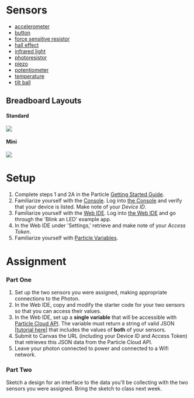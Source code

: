 # Sensors

* [accelerometer](https://github.com/visualizedata/data-structures/blob/master/assignments/final_assignment_03/accelerometer.md)  
* [button](https://github.com/visualizedata/data-structures/blob/master/assignments/final_assignment_03/button.md)  
* [force sensitive resistor](https://github.com/visualizedata/data-structures/blob/master/assignments/final_assignment_03/fsr.md)  
* [hall effect](https://github.com/visualizedata/data-structures/blob/master/assignments/final_assignment_03/hall.md)  
* [infrared light](https://github.com/visualizedata/data-structures/blob/master/assignments/final_assignment_03/ir2.md)  
* [photoresistor](https://github.com/visualizedata/data-structures/blob/master/assignments/final_assignment_03/photocell.md)  
* [piezo](https://github.com/visualizedata/data-structures/blob/master/assignments/final_assignment_03/piezo.md)  
* [potentiometer](https://github.com/visualizedata/data-structures/blob/master/assignments/final_assignment_03/potentiometer.md)  
* [temperature](https://github.com/visualizedata/data-structures/blob/master/assignments/final_assignment_03/temperature.md)  
* [tilt ball](https://github.com/visualizedata/data-structures/blob/master/assignments/final_assignment_03/tilt.md)  

## Breadboard Layouts

#### Standard

![](https://cdn.sparkfun.com/assets/3/d/f/a/9/518c0b34ce395fea62000002.jpg)

#### Mini

![](https://cdn.sparkfun.com/assets/e/7/7/e/c/5175c500ce395f5a49000004.jpg)

# Setup

1. Complete steps 1 and 2A in the Particle [Getting Started Guide](https://docs.particle.io/guide/getting-started/start/photon/).  
2. Familiarize yourself with the [Console](https://docs.particle.io/guide/tools-and-features/console/). Log into [the Console](https://console.particle.io/) and verify that your device is listed. Make note of your *Device ID*.   
3. Familiarize yourself with the [Web IDE](https://docs.particle.io/guide/getting-started/build/photon/). Log into [the Web IDE](https://build.particle.io/) and go through the 'Blink an LED' example app.  
4. In the Web IDE under 'Settings,' retrieve and make note of your *Access Token*.  
5. Familiarize yourself with [Particle Variables](https://docs.particle.io/reference/firmware/photon/#particle-variable-).  

# Assignment

### Part One

1. Set up the two sensors you were assigned, making appropriate connections to the Photon.  
2. In the Web IDE, copy and modify the starter code for your two sensors so that you can access their values.  
3. In the Web IDE, set up a **single variable** that will be accessible with [Particle Cloud API](https://docs.particle.io/reference/api/). The variable must return a string of valid JSON [[tutorial here](https://community.particle.io/t/using-spark-publish-with-simple-json-data/3469)] that includes the values of **both** of your sensors.  
4. Submit to Canvas the URL (including your Device ID and Access Token) that retrieves this JSON data from the Particle Cloud API.  
5. Leave your photon connected to power and connected to a Wifi network.  

### Part Two

Sketch a design for an interface to the data you'll be collecting with the two sensors you were assigned. Bring the sketch to class next week. 